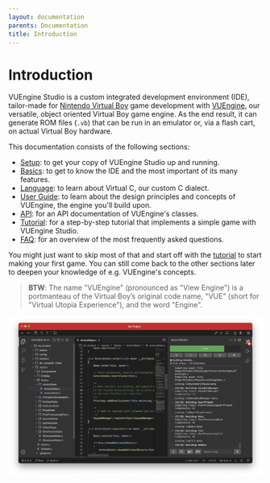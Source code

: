 ```yaml
---
layout: documentation
parents: Documentation
title: Introduction
---
```


# Introduction

VUEngine Studio is a custom integrated development environment (IDE), tailor-made for [Nintendo Virtual Boy](https://www.virtual-boy.com) game development with [VUEngine](https://github.com/VUEngine/VUEngine-Core), our versatile, object oriented Virtual Boy game engine. As the end result, it can generate ROM files (`.vb`) that can be run in an emulator or, via a flash cart, on actual Virtual Boy hardware.

This documentation consists of the following sections:

- [Setup](/documentation/setup/installation/): to get your copy of VUEngine Studio up and running.
- [Basics](/documentation/basics/getting-started/): to get to know the IDE and the most important of its many features.
- [Language](/documentation/language/introduction/): to learn about Virtual C, our custom C dialect.
- [User Guide](/documentation/user-guide/introduction/): to learn about the design principles and concepts of VUEngine, the engine you'll build upon.
- [API](/documentation/api/classes/): for an API documentation of VUEngine's classes.
- [Tutorial](/documentation/tutorial/introduction/): for a step-by-step tutorial that implements a simple game with VUEngine Studio.
- [FAQ](/documentation/faq/): for an overview of the most frequently asked questions.

You might just want to skip most of that and start off with the [tutorial](/documentation/tutorial/introduction/) to start making your first game. You can still come back to the other sections later to deepen your knowledge of e.g. VUEngine's concepts.

> **BTW**: The name "VUEngine" (pronounced as "View Engine") is a portmanteau of the Virtual Boy’s original code name, "VUE" (short for "Virtual Utopia Experience"), and the word "Engine".

![](/documentation/images/VUEngine-Studio.png)

